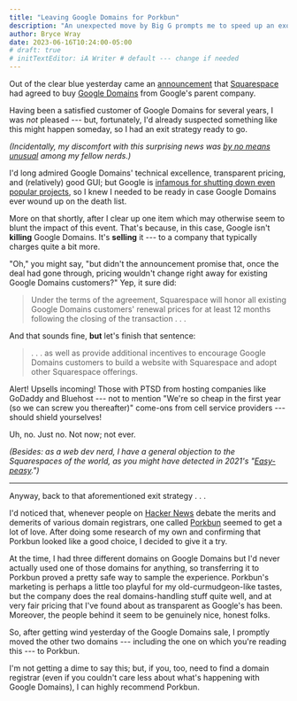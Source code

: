 ```yaml
---
title: "Leaving Google Domains for Porkbun"
description: "An unexpected move by Big G prompts me to speed up an exodus I’d already considered."
author: Bryce Wray
date: 2023-06-16T10:24:00-05:00
# draft: true
# initTextEditor: iA Writer # default --- change if needed
---
```


Out of the clear blue yesterday came an [announcement](https://www.prnewswire.com/news-releases/squarespace-enters-definitive-agreement-to-acquire-google-domains-assets-301852507.html?tc=eml_cleartime) that [Squarespace](https://squarespace.com) had agreed to buy [Google Domains](https://domains.google.com) from Google's parent company.

Having been a satisfied customer of Google Domains for several years, I was *not* pleased --- but, fortunately, I'd already suspected something like this might happen someday, so I had an exit strategy ready to go.

<!--more-->

*(Incidentally, my discomfort with this surprising news was [by no means unusual](https://news.ycombinator.com/item?id=36346454) among my fellow nerds.)*

I'd long admired Google Domains' technical excellence, transparent pricing, and (relatively) good GUI; but Google is [infamous for shutting down even popular projects](https://killedbygoogle.com), so I knew I needed to be ready in case Google Domains ever wound up on the death list.

More on that shortly, after I clear up one item which may otherwise seem to blunt the impact of this event. That's because, in this case, Google isn't **killing** Google Domains. It's **selling** it --- to a company that typically charges quite a bit more.

"Oh," you might say, "but didn't the announcement promise that, once the deal had gone through, pricing wouldn't change right away for existing Google Domains customers?" Yep, it sure did:

> Under the terms of the agreement, Squarespace will honor all existing Google Domains customers' renewal prices for at least 12 months following the closing of the transaction . . .

And that sounds fine, **but** let's finish that sentence:

> . . . as well as provide additional incentives to encourage Google Domains customers to build a website with Squarespace and adopt other Squarespace offerings.

Alert! Upsells incoming! Those with PTSD from hosting companies like GoDaddy and Bluehost --- not to mention "We're so cheap in the first year <span class="legal">(so we can screw you thereafter)</span>" come-ons from cell service providers --- should shield yourselves!

Uh, no. Just no. Not now; not ever.

*(Besides: as a web dev nerd, I have a general objection to the Squarespaces of the world, as you might have detected in 2021's "[Easy-peasy](/posts/2021/01/easy-peasy/).")*

----

Anyway, back to that aforementioned exit strategy . . .

I'd noticed that, whenever people on [Hacker News](https://news.ycombinator.com) debate the merits and demerits of various domain registrars, one called [Porkbun](https://porkbun.com) seemed to get a lot of love. After doing some research of my own and confirming that Porkbun looked like a good choice, I decided to give it a try.

At the time, I had three different domains on Google Domains but I'd never actually used one of those domains for anything, so transferring it to Porkbun proved a pretty safe way to sample the experience. Porkbun's marketing is perhaps a little too playful for my old-curmudgeon-like tastes, but the company does the real domains-handling stuff quite well, and at very fair pricing that I've found about as transparent as Google's has been. Moreover, the people behind it seem to be genuinely nice, honest folks.

So, after getting wind yesterday of the Google Domains sale, I promptly moved the other two domains --- including the one on which you're reading this --- to Porkbun.

I'm not getting a dime to say this; but, if you, too, need to find a domain registrar (even if you couldn't care less about what's happening with Google Domains), I can highly recommend Porkbun.

